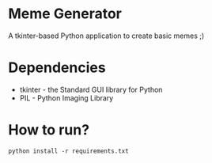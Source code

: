 # Meme Generator
A tkinter-based Python application to create basic memes ;)

# Dependencies
- tkinter - the Standard GUI library for Python
- PIL - Python Imaging Library

# How to run? 
`python install -r requirements.txt`
